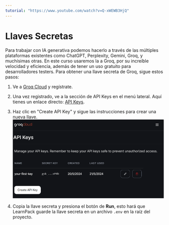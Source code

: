 ```yaml
---
tutorial: "https://www.youtube.com/watch?v=Q-xWEWB3HjQ"
---
```

# Llaves Secretas
Para trabajar con IA generativa podemos hacerlo a través de las múltiples plataformas existentes como ChatGPT, Perplexity, Gemini, Groq, y muchísimas otras. En este curso usaremos la a Groq, por su increíble velocidad y eficiencia, además de tener un uso gratuito para desarrolladores testers. Para obtener una llave secreta de Groq, sigue estos pasos:

1. Ve a [Groq Cloud](https://console.groq.com/playground) y regístrate.

2. Una vez registrado, ve a la sección de API Keys en el menú lateral. Aquí tienes un enlace directo: [API Keys](https://console.groq.com/keys).

3. Haz clic en "Create API Key" y sigue las instrucciones para crear una nueva llave.
![Groq API KEYS](../../.learn/assets/groq-keys.png)


4. Copia la llave secreta y presiona el botón de **Run**, esto hará que LearnPack guarde la llave secreta en un archivo `.env` en la raíz del proyecto.